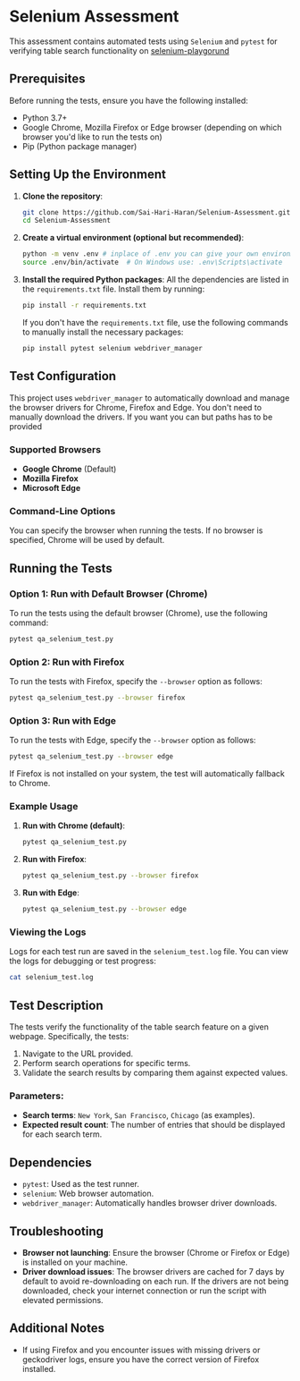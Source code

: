 
# Selenium Assessment

This assessment contains automated tests using `Selenium` and `pytest` for verifying table search functionality on [selenium-playgorund](https://www.lambdatest.com/selenium-playground/table-sort-search-demo)

## Prerequisites

Before running the tests, ensure you have the following installed:

- Python 3.7+
- Google Chrome, Mozilla Firefox or Edge browser (depending on which browser you'd like to run the tests on)
- Pip (Python package manager)

## Setting Up the Environment

1. **Clone the repository**:
   ```bash
   git clone https://github.com/Sai-Hari-Haran/Selenium-Assessment.git
   cd Selenium-Assessment
   ```

2. **Create a virtual environment (optional but recommended)**:
   ```bash
   python -m venv .env # inplace of .env you can give your own environment name
   source .env/bin/activate  # On Windows use: .env\Scripts\activate
   ```

3. **Install the required Python packages**:
   All the dependencies are listed in the `requirements.txt` file. Install them by running:
   ```bash
   pip install -r requirements.txt
   ```

   If you don't have the `requirements.txt` file, use the following commands to manually install the necessary packages:
   ```bash
   pip install pytest selenium webdriver_manager
   ```

## Test Configuration

This project uses `webdriver_manager` to automatically download and manage the browser drivers for Chrome, Firefox and Edge. You don't need to manually download the drivers. If you want you can but paths has to be provided

### Supported Browsers

- **Google Chrome** (Default)
- **Mozilla Firefox**
- **Microsoft Edge**

### Command-Line Options

You can specify the browser when running the tests. If no browser is specified, Chrome will be used by default.

## Running the Tests

### Option 1: Run with Default Browser (Chrome)

To run the tests using the default browser (Chrome), use the following command:
```bash
pytest qa_selenium_test.py
```

### Option 2: Run with Firefox

To run the tests with Firefox, specify the `--browser` option as follows:
```bash
pytest qa_selenium_test.py --browser firefox
```

### Option 3: Run with Edge

To run the tests with Edge, specify the `--browser` option as follows:
```bash
pytest qa_selenium_test.py --browser edge
```

If Firefox is not installed on your system, the test will automatically fallback to Chrome.

### Example Usage

1. **Run with Chrome (default)**:
   ```bash
   pytest qa_selenium_test.py
   ```

2. **Run with Firefox**:
   ```bash
   pytest qa_selenium_test.py --browser firefox
   ```
   
3. **Run with Edge**:
   ```bash
   pytest qa_selenium_test.py --browser edge
   ```

### Viewing the Logs

Logs for each test run are saved in the `selenium_test.log` file. You can view the logs for debugging or test progress:
```bash
cat selenium_test.log
```

## Test Description

The tests verify the functionality of the table search feature on a given webpage. Specifically, the tests:

1. Navigate to the URL provided.
2. Perform search operations for specific terms.
3. Validate the search results by comparing them against expected values.

### Parameters:

- **Search terms**: `New York`, `San Francisco`, `Chicago` (as examples).
- **Expected result count**: The number of entries that should be displayed for each search term.

## Dependencies

- `pytest`: Used as the test runner.
- `selenium`: Web browser automation.
- `webdriver_manager`: Automatically handles browser driver downloads.
  
## Troubleshooting

- **Browser not launching**: Ensure the browser (Chrome or Firefox or Edge) is installed on your machine.
- **Driver download issues**: The browser drivers are cached for 7 days by default to avoid re-downloading on each run. If the drivers are not being downloaded, check your internet connection or run the script with elevated permissions.
  
## Additional Notes

- If using Firefox and you encounter issues with missing drivers or geckodriver logs, ensure you have the correct version of Firefox installed.
  
